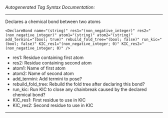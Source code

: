 _Autogenerated Tag Syntax Documentation:_

---
Declares a chemical bond between two atoms

```
<DeclareBond name="(string)" res1="(non_negative_integer)" res2="(non_negative_integer)" atom1="(string)" atom2="(string)" add_termini="(bool; true)" rebuild_fold_tree="(bool; false)" run_kic="(bool; false)" KIC_res1="(non_negative_integer; 0)" KIC_res2="(non_negative_integer; 0)" />
```

-   res1: Residue containing first atom
-   res2: Residue containing second atom
-   atom1: Name of first atom
-   atom2: Name of second atom
-   add_termini: Add termini to pose?
-   rebuild_fold_tree: Rebuild the fold tree after declaring this bond?
-   run_kic: Run KIC to close any chainbreak caused by the declared chemical bond?
-   KIC_res1: First residue to use in KIC
-   KIC_res2: Second residue to use in KIC

---
